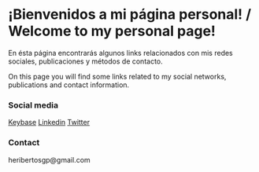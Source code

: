 <!--
## Welcome to GitHub Pages

You can use the [editor on GitHub](https://github.com/Heribertosgp/Heribertosgp.github.io/edit/master/README.md) to maintain and preview the content for your website in Markdown files.

Whenever you commit to this repository, GitHub Pages will run [Jekyll](https://jekyllrb.com/) to rebuild the pages in your site, from the content in your Markdown files.

### Markdown

Markdown is a lightweight and easy-to-use syntax for styling your writing. It includes conventions for

```markdown
Syntax highlighted code block

# Header 1
## Header 2
### Header 3

- Bulleted
- List

1. Numbered
2. List

**Bold** and _Italic_ and `Code` text

[Link](url) and ![Image](src)
```

For more details see [GitHub Flavored Markdown](https://guides.github.com/features/mastering-markdown/).

### Jekyll Themes

Your Pages site will use the layout and styles from the Jekyll theme you have selected in your [repository settings](https://github.com/Heribertosgp/Heribertosgp.github.io/settings). The name of this theme is saved in the Jekyll `_config.yml` configuration file.

### Support or Contact

Having trouble with Pages? Check out our [documentation](https://help.github.com/categories/github-pages-basics/) or [contact support](https://github.com/contact) and we’ll help you sort it out.
-->
# ¡Bienvenidos a mi página personal! / Welcome to my personal page!

<p>En ésta página encontrarás algunos links relacionados con mis redes sociales, publicaciones y métodos de contacto.</p>
<p>On this page you will find some links related to my social networks, publications and contact information.</p>

### Social media <!--Incluye únicamente información pública -->
[Keybase](https://keybase.pub/heribertosgp/)
[Linkedin](https://www.linkedin.com/in/heribertosierra)
[Twitter](https://twitter.com/abyectos)

<!--
### Artículos y otros textos en español 

### Some texts in English

<?php
echo "My first PHP script!";
?>

### Linguistic and writing resources



### Linux

```markdown
<code>
root@fedora$ dnf update
root@fedora$ dnf upgrade
root@fedora$ dnf install focuswriter
</code>
```
-->

### Contact

<p>heribertosgp@gmail.com</p>
